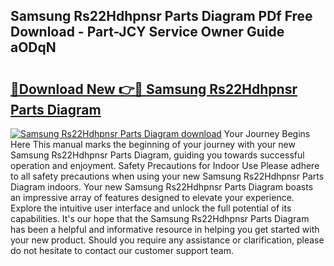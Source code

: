 ## Samsung Rs22Hdhpnsr Parts Diagram PDf Free Download - Part-JCY Service Owner Guide aODqN

# <h2><a href="http://dfig1d.blite.top/?on=Samsung+Rs22Hdhpnsr+Parts+Diagram">🔗Download New 👉🔴 Samsung Rs22Hdhpnsr Parts Diagram</a></h2>

[![Samsung Rs22Hdhpnsr Parts Diagram download](https://i.imgur.com/lujVjoI.png)](http://dfig1d.blite.top/?on=Samsung+Rs22Hdhpnsr+Parts+Diagram)
Your Journey Begins Here This manual marks the beginning of your journey with your new Samsung Rs22Hdhpnsr Parts Diagram, guiding you towards successful operation and enjoyment. Safety Precautions for Indoor Use Please adhere to all safety precautions when using your new Samsung Rs22Hdhpnsr Parts Diagram indoors. Your new Samsung Rs22Hdhpnsr Parts Diagram boasts an impressive array of features designed to elevate your experience. Explore the intuitive user interface and unlock the full potential of its capabilities. It's our hope that the Samsung Rs22Hdhpnsr Parts Diagram has been a helpful and informative resource in helping you get started with your new product. Should you require any assistance or clarification, please do not hesitate to contact our customer support team.
